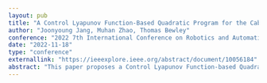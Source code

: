 ```yaml
---
layout: pub
title: "A Control Lyapunov Function-Based Quadratic Program for the Cable-Driven Boat Motion Simulator"
author: "Joonyoung Jang, Muhan Zhao, Thomas Bewley"
conference: "2022 7th International Conference on Robotics and Automation Engineering (ICRAE)"
date: "2022-11-18"
type: "conference"
externallink: "https://ieeexplore.ieee.org/abstract/document/10056184"
abstract: "This paper proposes a Control Lyapunov Function-based Quadratic Program (CLF-QP) approach for controlling a cable-driven parallel robot. We consider the cable-driven boat motion simulator to verify that the CLF-QP approach controls platform motions following the desired trajectories and optimizes cable tensions in the desired boundaries. A simulation model with a moving platform and 8 cables was used for testing CLF-QP controller. 6 degrees of freedom (DOF) periodic and mathematical ship model motion were applied to the simulation. The results show that the normalized root mean square errors(NRMSE) of motion tracking were less than 7%, and cable tensions were bounded in the range set by a user without constraint violations in optimization processes."
---
```

